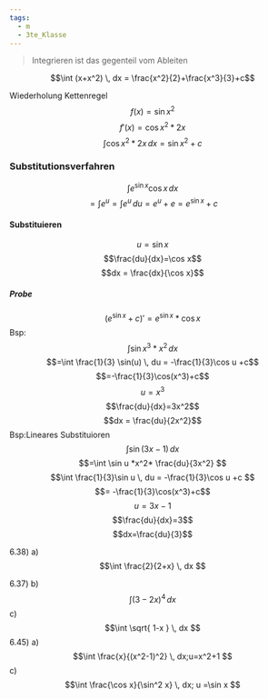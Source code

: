 ```yaml
---
tags:
  - m
  - 3te_Klasse
---
```

> Integrieren ist das gegenteil vom Ableiten

$$\int (x+x^2)  \, dx = \frac{x^2}{2}+\frac{x^3}{3}+c$$

Wiederholung Kettenregel
$$f(x)=\sin x^2$$
$$f'(x)=\cos x^2*2x$$
$$\int \cos x^2 *2x \, dx = \sin x^2 +c$$

### Substitutionsverfahren
$$\int    e^{\sin x} \cos x \, dx$$
$$= \int e^u = \int e^u \, du = e^u +e = e^{\sin x}+c $$
#### Substituieren
$$u=\sin x$$
$$\frac{du}{dx}=\cos x$$
$$dx = \frac{dx}{\cos x}$$
##### Probe
$$(e^{\sin x}+c)'= e^{\sin x}*\cos x$$
Bsp:
$$\int \sin x^3 *x^2 \, dx $$
$$=\int \frac{1}{3} \sin(u) \, du = -\frac{1}{3}\cos u +c$$
$$=-\frac{1}{3}\cos(x^3)+c$$
$$u=x^3$$
$$\frac{du}{dx}=3x^2$$
$$dx = \frac{du}{2x^2}$$ 
Bsp:Lineares Substituioren 
$$\int \sin(3x-1) \, dx $$
$$=\int \sin u *x^2* \frac{du}{3x^2} $$
$$\int \frac{1}{3}\sin u \, du = -\frac{1}{3}\cos u +c $$
$$= -\frac{1}{3}\cos(x^3)+c$$
$$u=3x-1$$
$$\frac{du}{dx}=3$$
$$dx=\frac{du}{3}$$

6.38) a)
$$\int \frac{2}{2+x} \, dx $$

6.37) b)
$$\int (3-2x)^4 \, dx $$
c)
$$\int \sqrt{ 1-x } \, dx $$
6.45) a)
$$\int \frac{x}{(x^2-1)^2} \, dx;u=x^2+1 $$
c)
$$\int \frac{\cos x}{\sin^2 x} \, dx; u =\sin x $$